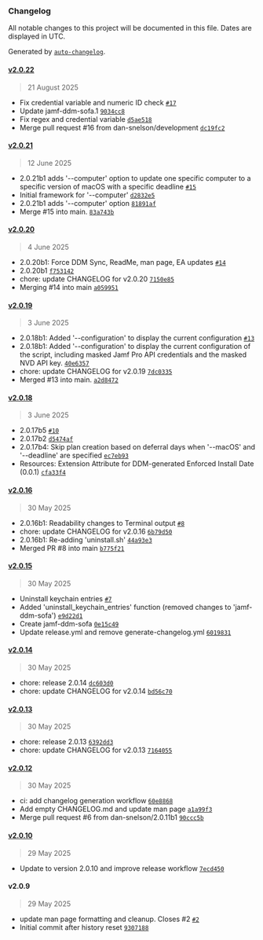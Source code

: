 ### Changelog

All notable changes to this project will be documented in this file. Dates are displayed in UTC.

Generated by [`auto-changelog`](https://github.com/CookPete/auto-changelog).

#### [v2.0.22](https://github.com/robjschroeder/jamf-ddm-sofa-macOS/compare/v2.0.21...v2.0.22)

> 21 August 2025

- Fix credential variable and numeric ID check [`#17`](https://github.com/robjschroeder/jamf-ddm-sofa-macOS/pull/17)
- Update jamf-ddm-sofa.1 [`9034cc8`](https://github.com/robjschroeder/jamf-ddm-sofa-macOS/commit/9034cc88bdca9aa603b523f3610411aefe6bfd54)
- Fix regex and credential variable [`d5ae518`](https://github.com/robjschroeder/jamf-ddm-sofa-macOS/commit/d5ae5187dc2d2e113998f3a3688618966d3c8a7a)
- Merge pull request #16 from dan-snelson/development [`dc19fc2`](https://github.com/robjschroeder/jamf-ddm-sofa-macOS/commit/dc19fc23be9167d0e57c0155b902feb4171e0952)

#### [v2.0.21](https://github.com/robjschroeder/jamf-ddm-sofa-macOS/compare/v2.0.20...v2.0.21)

> 12 June 2025

- 2.0.21b1 adds '--computer' option to update one specific computer to a specific version of macOS with a specific deadline [`#15`](https://github.com/robjschroeder/jamf-ddm-sofa-macOS/pull/15)
- Initial framework for '--computer' [`d2832e5`](https://github.com/robjschroeder/jamf-ddm-sofa-macOS/commit/d2832e54b25a719b27fc0c398522698c9f6632ca)
- 2.0.21b1 adds '--computer' option [`81891af`](https://github.com/robjschroeder/jamf-ddm-sofa-macOS/commit/81891aff73a8bcd72c5cc762298dfb0f2acea845)
- Merge #15 into main. [`83a743b`](https://github.com/robjschroeder/jamf-ddm-sofa-macOS/commit/83a743bb18ed802167fb9e74fb20e7c5b5497838)

#### [v2.0.20](https://github.com/robjschroeder/jamf-ddm-sofa-macOS/compare/v2.0.19...v2.0.20)

> 4 June 2025

- 2.0.20b1: Force DDM Sync, ReadMe, man page, EA updates [`#14`](https://github.com/robjschroeder/jamf-ddm-sofa-macOS/pull/14)
- 2.0.20b1 [`f753142`](https://github.com/robjschroeder/jamf-ddm-sofa-macOS/commit/f753142dfedfc508c8040d355590ece1ddeb3420)
- chore: update CHANGELOG for v2.0.20 [`7150e85`](https://github.com/robjschroeder/jamf-ddm-sofa-macOS/commit/7150e85687a6dc03ba1801e819bb793c306c9b01)
- Merging #14 into main [`a059951`](https://github.com/robjschroeder/jamf-ddm-sofa-macOS/commit/a05995197d5dde6bc888aa0fead29550d6953e82)

#### [v2.0.19](https://github.com/robjschroeder/jamf-ddm-sofa-macOS/compare/v2.0.18...v2.0.19)

> 3 June 2025

- 2.0.18b1: Added '--configuration' to display the current configuration [`#13`](https://github.com/robjschroeder/jamf-ddm-sofa-macOS/pull/13)
- 2.0.18b1: Added '--configuration' to display the current configuration of the script, including masked Jamf Pro API credentials and the masked NVD API key. [`40e6357`](https://github.com/robjschroeder/jamf-ddm-sofa-macOS/commit/40e6357e142eccfb0b35bf2eb06d97767bdcbbf5)
- chore: update CHANGELOG for v2.0.19 [`7dc0335`](https://github.com/robjschroeder/jamf-ddm-sofa-macOS/commit/7dc03357b126666e133d40da74627d451f288689)
- Merged #13 into main. [`a2d8472`](https://github.com/robjschroeder/jamf-ddm-sofa-macOS/commit/a2d847245e4e6c14acbeefba9327f52d268deeb1)

#### [v2.0.18](https://github.com/robjschroeder/jamf-ddm-sofa-macOS/compare/v2.0.16...v2.0.18)

> 3 June 2025

- 2.0.17b5 [`#10`](https://github.com/robjschroeder/jamf-ddm-sofa-macOS/pull/10)
- 2.0.17b2 [`d5474af`](https://github.com/robjschroeder/jamf-ddm-sofa-macOS/commit/d5474afffa2ff5fe6886d7815af4b8318708d322)
- 2.0.17b4: Skip plan creation based on deferral days when '--macOS' and '--deadline' are specified [`ec7eb93`](https://github.com/robjschroeder/jamf-ddm-sofa-macOS/commit/ec7eb933d23fd7bca42993f60b157f6b1bdbe422)
- Resources: Extension Attribute for DDM-generated Enforced Install Date (0.0.1) [`cfa33f4`](https://github.com/robjschroeder/jamf-ddm-sofa-macOS/commit/cfa33f4d9a88e634cf5bf2380bb7ade555cc2594)

#### [v2.0.16](https://github.com/robjschroeder/jamf-ddm-sofa-macOS/compare/v2.0.15...v2.0.16)

> 30 May 2025

- 2.0.16b1: Readability changes to Terminal output [`#8`](https://github.com/robjschroeder/jamf-ddm-sofa-macOS/pull/8)
- chore: update CHANGELOG for v2.0.16 [`6b79d50`](https://github.com/robjschroeder/jamf-ddm-sofa-macOS/commit/6b79d505b724bba37ee3525bb80d3ad1cb82aa94)
- 2.0.16b1: Re-adding 'uninstall.sh' [`44a93e3`](https://github.com/robjschroeder/jamf-ddm-sofa-macOS/commit/44a93e39d6da3c9fbfcdbc09659c5b5fa86090ad)
- Merged PR #8 into main [`b775f21`](https://github.com/robjschroeder/jamf-ddm-sofa-macOS/commit/b775f21737b13ea00459762fb9ba7993a7a35310)

#### [v2.0.15](https://github.com/robjschroeder/jamf-ddm-sofa-macOS/compare/v2.0.14...v2.0.15)

> 30 May 2025

- Uninstall keychain entries [`#7`](https://github.com/robjschroeder/jamf-ddm-sofa-macOS/pull/7)
- Added 'uninstall_keychain_entries' function (removed changes to 'jamf-ddm-sofa') [`e9d22d1`](https://github.com/robjschroeder/jamf-ddm-sofa-macOS/commit/e9d22d1cc688a48a61d5e78cbcafaa54e5c77aed)
- Create jamf-ddm-sofa [`0e15c49`](https://github.com/robjschroeder/jamf-ddm-sofa-macOS/commit/0e15c49999be854df87f3bb0b83ac84fbf0d7e7c)
- Update release.yml and remove generate-changelog.yml [`6019831`](https://github.com/robjschroeder/jamf-ddm-sofa-macOS/commit/60198316d7b3fb0ceb07f080d42ede8c47815e27)

#### [v2.0.14](https://github.com/robjschroeder/jamf-ddm-sofa-macOS/compare/v2.0.13...v2.0.14)

> 30 May 2025

- chore: release 2.0.14 [`dc603d0`](https://github.com/robjschroeder/jamf-ddm-sofa-macOS/commit/dc603d0b24aff747540bb7799aba2b82cea3f3d8)
- chore: update CHANGELOG for v2.0.14 [`bd56c70`](https://github.com/robjschroeder/jamf-ddm-sofa-macOS/commit/bd56c70fb8d104b04acf94a1a911dc1af8820175)

#### [v2.0.13](https://github.com/robjschroeder/jamf-ddm-sofa-macOS/compare/v2.0.12...v2.0.13)

> 30 May 2025

- chore: release 2.0.13 [`6392dd3`](https://github.com/robjschroeder/jamf-ddm-sofa-macOS/commit/6392dd3ce23899ca806ff1942c647ecc440e5dbf)
- chore: update CHANGELOG for v2.0.13 [`7164055`](https://github.com/robjschroeder/jamf-ddm-sofa-macOS/commit/7164055d3bc469d89d24cbc6773b0492363b1c3d)

#### [v2.0.12](https://github.com/robjschroeder/jamf-ddm-sofa-macOS/compare/v2.0.10...v2.0.12)

> 30 May 2025

- ci: add changelog generation workflow [`60e8868`](https://github.com/robjschroeder/jamf-ddm-sofa-macOS/commit/60e886871a8c9e079a650c062bd41e86a97b57d3)
- Add empty CHANGELOG.md and update man page [`a1a99f3`](https://github.com/robjschroeder/jamf-ddm-sofa-macOS/commit/a1a99f3aef547e521738ff5ae9c21b820e7f7274)
- Merge pull request #6 from dan-snelson/2.0.11b1 [`90ccc5b`](https://github.com/robjschroeder/jamf-ddm-sofa-macOS/commit/90ccc5bda719b156e91963cf5292e23b002d59f7)

#### [v2.0.10](https://github.com/robjschroeder/jamf-ddm-sofa-macOS/compare/v2.0.9...v2.0.10)

> 29 May 2025

- Update to version 2.0.10 and improve release workflow [`7ecd450`](https://github.com/robjschroeder/jamf-ddm-sofa-macOS/commit/7ecd45067a14ebf1cb00a336c48046c11caeb7a4)

#### v2.0.9

> 29 May 2025

- update man page formatting and cleanup. Closes #2 [`#2`](https://github.com/robjschroeder/jamf-ddm-sofa-macOS/issues/2)
- Initial commit after history reset [`9307188`](https://github.com/robjschroeder/jamf-ddm-sofa-macOS/commit/93071887e5ee6d396584873b5be6eb68c082ec2d)
